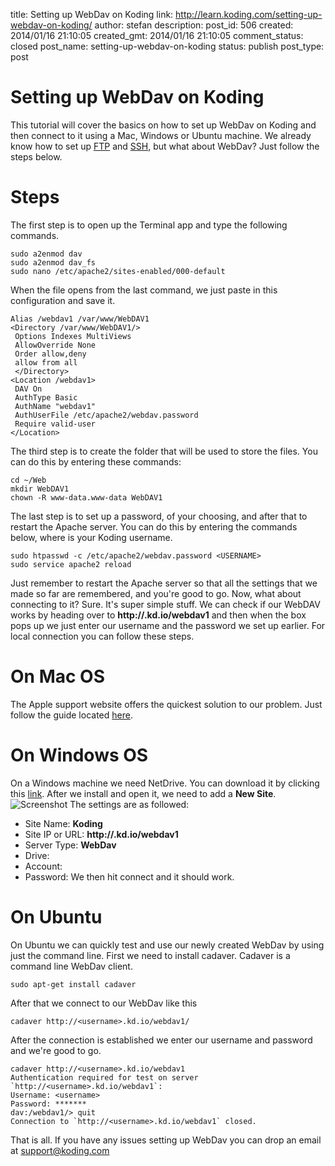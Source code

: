 title: Setting up WebDav on Koding
link: http://learn.koding.com/setting-up-webdav-on-koding/
author: stefan
description: 
post_id: 506
created: 2014/01/16 21:10:05
created_gmt: 2014/01/16 21:10:05
comment_status: closed
post_name: setting-up-webdav-on-koding
status: publish
post_type: post

# Setting up WebDav on Koding

This tutorial will cover the basics on how to set up WebDav on Koding and then connect to it using a Mac, Windows or Ubuntu machine. We already know how to set up [FTP](/faq/how-do-i-set-up-my-ftp/) and [SSH](http://learn.koding.com/ssh-into-your-koding-vm/), but what about WebDav? Just follow the steps below. 

# Steps

The first step is to open up the Terminal app and type the following commands. 
    
    
    sudo a2enmod dav
    sudo a2enmod dav_fs
    sudo nano /etc/apache2/sites-enabled/000-default

When the file opens from the last command, we just paste in this configuration and save it. 
    
    
    Alias /webdav1 /var/www/WebDAV1
    <Directory /var/www/WebDAV1/>
     Options Indexes MultiViews
     AllowOverride None
     Order allow,deny
     allow from all
     </Directory>
    <Location /webdav1>
     DAV On
     AuthType Basic
     AuthName "webdav1"
     AuthUserFile /etc/apache2/webdav.password
     Require valid-user
    </Location>

The third step is to create the folder that will be used to store the files. You can do this by entering these commands: 
    
    
    cd ~/Web
    mkdir WebDAV1
    chown -R www-data.www-data WebDAV1

The last step is to set up a password, of your choosing, and after that to restart the Apache server. You can do this by entering the commands below, where is your Koding username. 
    
    
    sudo htpasswd -c /etc/apache2/webdav.password <USERNAME>
    sudo service apache2 reload

Just remember to restart the Apache server so that all the settings that we made so far are remembered, and you're good to go. Now, what about connecting to it? Sure. It's super simple stuff. We can check if our WebDAV works by heading over to **http://<username>.kd.io/webdav1** and then when the box pops up we just enter our username and the password we set up earlier. For local connection you can follow these steps. 

# On Mac OS

The Apple support website offers the quickest solution to our problem. Just follow the guide located [here](http://support.apple.com/kb/PH10744). 

# On Windows OS

On a Windows machine we need NetDrive. You can download it by clicking this [link](https://s3.amazonaws.com/_NetDrive/NetDrive-SETUP.exe). After we install and open it, we need to add a **New Site**. ![Screenshot](/wp-content/uploads/Screenshot-on-1.16.2014-at-9.54.32-PM.png) The settings are as followed: 

  * Site Name: **Koding**
  * Site IP or URL: **http://<username>.kd.io/webdav1**
  * Server Type: **WebDav**
  * Drive: **<choose one>**
  * Account: **<username>**
  * Password: **<password we set earlier>**
We then hit connect and it should work. 

# On Ubuntu

On Ubuntu we can quickly test and use our newly created WebDav by using just the command line. First we need to install cadaver. Cadaver is a command line WebDav client. 
    
    
    sudo apt-get install cadaver

After that we connect to our WebDav like this 
    
    
    cadaver http://<username>.kd.io/webdav1/

After the connection is established we enter our username and password and we're good to go. 
    
    
    cadaver http://<username>.kd.io/webdav1
    Authentication required for test on server `http://<username>.kd.io/webdav1`:
    Username: <username>
    Password: *******
    dav:/webdav1/> quit
    Connection to `http://<username>.kd.io/webdav1` closed.

That is all. If you have any issues setting up WebDav you can drop an email at [support@koding.com](mailto:support@koding.com)